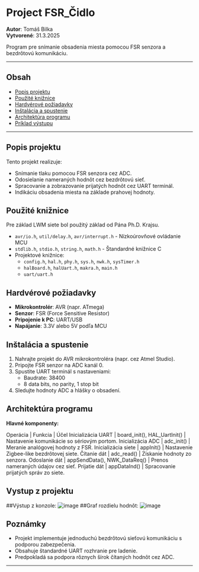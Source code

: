 # Project FSR_Čidlo

**Autor**: Tomáš Bilka  
**Vytvorené**: 31.3.2025  

Program pre snímanie obsadenia miesta pomocou FSR senzora a bezdrôtovú komunikáciu.

---

## Obsah

- [Popis projektu](#popis-projektu)
- [Použité knižnice](#použité-knižnice)
- [Hardvérové požiadavky](#hardvérové-požiadavky)
- [Inštalácia a spustenie](#inštalácia-a-spustenie)
- [Architektúra programu](#architektúra-programu)
- [Príklad výstupu](#príklad-výstupu)

---

## Popis projektu

Tento projekt realizuje:
- Snímanie tlaku pomocou FSR senzora cez ADC.
- Odosielanie nameraných hodnôt cez bezdrôtovú sieť.
- Spracovanie a zobrazovanie prijatých hodnôt cez UART terminál.
- Indikáciu obsadenia miesta na základe prahovej hodnoty.

## Použité knižnice
Pre základ LWM siete bol použitý základ od Pána Ph.D. Krajsu. 
- `avr/io.h`, `util/delay.h`, `avr/interrupt.h` - Nízkoúrovňové ovládanie MCU
- `stdlib.h`, `stdio.h`, `string.h`, `math.h` - Štandardné knižnice C
- Projektové knižnice:
  - `config.h`, `hal.h`, `phy.h`, `sys.h`, `nwk.h`, `sysTimer.h`
  - `halBoard.h`, `halUart.h`, `makra.h`, `main.h`
  - `uart/uart.h`

## Hardvérové požiadavky

- **Mikrokontrolér**: AVR (napr. ATmega)
- **Senzor**: FSR (Force Sensitive Resistor)
- **Pripojenie k PC**: UART/USB
- **Napájanie**: 3.3V alebo 5V podľa MCU

## Inštalácia a spustenie

1. Nahrajte projekt do AVR mikrokontroléra (napr. cez Atmel Studio).
2. Pripojte FSR senzor na ADC kanál 0.
3. Spustite UART terminál s nastaveniami:
   - Baudrate: 38400
   - 8 data bits, no parity, 1 stop bit
4. Sledujte hodnoty ADC a hlášky o obsadení.

## Architektúra programu

**Hlavné komponenty:**

Operácia | Funkcia | Účel
Inicializácia UART | board_init(), HAL_UartInit() | Nastavenie komunikácie so sériovým portom.
Inicializácia ADC | adc_init() | Meranie analógovej hodnoty z FSR.
Inicializácia siete | appInit() | Nastavenie Zigbee-like bezdrôtovej siete.
Čítanie dát | adc_read() | Získanie hodnoty zo senzora.
Odoslanie dát | appSendData(), NWK_DataReq() | Prenos nameraných údajov cez sieť.
Prijatie dát | appDataInd() | Spracovanie prijatých správ zo siete.

## Vystup z projektu

##Výstup z konzole:
![image](https://github.com/user-attachments/assets/dd068fa2-c434-4c3f-98f4-3f16761f0212)
##Graf rozdielu hodnôt:
![image](https://github.com/user-attachments/assets/a616632e-ac55-473d-b375-941f1e34faa1)

## Poznámky

- Projekt implementuje jednoduchú bezdrôtovú sieťovú komunikáciu s podporou zabezpečenia.
- Obsahuje štandardné UART rozhranie pre ladenie.
- Predpokladá sa podpora rôznych šírok čítaných hodnôt cez ADC.

---

